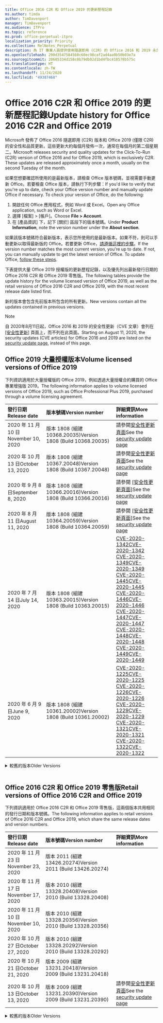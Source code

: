 ```yaml
---
title: Office 2016 C2R 和 Office 2019 的更新歷程記錄
ms.author: timda
author: TimDavenport
manager: TimDavenport
ms.audience: ITPro
ms.topic: reference
ms.prod: office-perpetual-itpro
localization_priority: Priority
ms.collection: RelNotes_Perpetual
description: 為 IT 專業人員提供使用隨選即用 (C2R) 的 Office 2016 和 2019 永久版本的更新歷程記錄
ms.openlocfilehash: 290d3547584560c60ec98caf2ad4aa9b50b03e7a
ms.sourcegitcommit: 20605334d158c0b79db02d1bd4fbc418578b575c
ms.translationtype: HT
ms.contentlocale: zh-TW
ms.lasthandoff: 11/24/2020
ms.locfileid: "49387468"
---
```

# <a name="update-history-for-office-2016-c2r-and-office-2019"></a><span data-ttu-id="188de-103">Office 2016 C2R 和 Office 2019 的更新歷程記錄</span><span class="sxs-lookup"><span data-stu-id="188de-103">Update history for Office 2016 C2R and Office 2019</span></span>

<span data-ttu-id="188de-p101">Microsoft 發佈了 Office 2016 隨選即用 (C2R) 版本和 Office 2019 (僅限 C2R) 的安全性和品質更新。這些更新大約每個月發佈一次，通常在每個月的第二個星期二。</span><span class="sxs-lookup"><span data-stu-id="188de-p101">Microsoft releases security and quality updates for the Click-To-Run (C2R) version of Office 2016 and for Office 2019, which is exclusively C2R. These updates are released approximately once a month, usually on the second Tuesday of the month.</span></span>

<span data-ttu-id="188de-p102">如果您想要確認所使用的是最新版本，請檢查 Office 版本號碼，並視需要手動更新 Office。若要檢查 Office 版本，請執行下列步驟：</span><span class="sxs-lookup"><span data-stu-id="188de-p102">If you'd like to verify that you're up to date, check your Office version number and manually update Office if necessary. To check your version of Office, do the following:</span></span>

  1.    <span data-ttu-id="188de-108">開啟任何 Office 應用程式，例如 Word 或 Excel。</span><span class="sxs-lookup"><span data-stu-id="188de-108">Open any Office application, such as Word or Excel.</span></span>
  2.    <span data-ttu-id="188de-109">選擇 [檔案] > [帳戶]。</span><span class="sxs-lookup"><span data-stu-id="188de-109">Choose **File > Account**.</span></span>
  3.    <span data-ttu-id="188de-110">在 [產品資訊] 下，記下 [關於] 區段下的版本號碼。</span><span class="sxs-lookup"><span data-stu-id="188de-110">Under **Product Information**, note the version number under the **About section**.</span></span>

<span data-ttu-id="188de-p103">如果該版本號碼符合最新版本，表示您所使用的是最新版本。如果不符，則可以手動更新以取得最新版的 Office。若要更新 Office，[請遵循這裡的步驟](https://support.office.com/article/2ab296f3-7f03-43a2-8e50-46de917611c5)。</span><span class="sxs-lookup"><span data-stu-id="188de-p103">If the version number matches the most current version, you're up to date. If not, you can manually update to get the latest version of Office. To update Office, [follow these steps](https://support.office.com/article/2ab296f3-7f03-43a2-8e50-46de917611c5).</span></span>


<span data-ttu-id="188de-114">下表提供大量 Office 2019 授權版的更新歷程記錄，以及優先列出最新發行日期的 Office 2016 C2R 和 Office 2019 零售版。</span><span class="sxs-lookup"><span data-stu-id="188de-114">The following tables provide the update history for the volume licensed version of Office 2019, as well as the retail versions of Office 2016 C2R and Office 2019, with the most recent release date listed first.</span></span>

<span data-ttu-id="188de-115">新的版本會包含先前版本所包含的所有更新。</span><span class="sxs-lookup"><span data-stu-id="188de-115">New versions contain all the updates contained in previous versions.</span></span>


 > [!NOTE]
> <span data-ttu-id="188de-116">自 2020年8月11日起，Office 2016 和 2019 的安全性更新（CVE 文章）會列在 [[安全性更新]](https://docs.microsoft.com/officeupdates/microsoft365-apps-security-updates) 頁面上，而不列在此頁面。</span><span class="sxs-lookup"><span data-stu-id="188de-116">Starting on August 11, 2020, the security updates (CVE articles) for Office 2016 and 2019 are listed on the [security update page](https://docs.microsoft.com/officeupdates/microsoft365-apps-security-updates), instead of this page.</span></span> 


## <a name="volume-licensed-versions-of-office-2019"></a><span data-ttu-id="188de-117">Office 2019 大量授權版本</span><span class="sxs-lookup"><span data-stu-id="188de-117">Volume licensed versions of Office 2019</span></span>
<span data-ttu-id="188de-118">下列資訊適用於大量授權版的 Office 2019，例如透過大量授權合約購買的 Office 專業增強版 2019。</span><span class="sxs-lookup"><span data-stu-id="188de-118">The following information applies to volume licensed versions of Office 2019, such as Office Professional Plus 2019, purchased through a volume licensing agreement.</span></span>

[//]: # (DO NOT REMOVE VL TABLE START)


|<span data-ttu-id="188de-120">**發行日期**</span><span class="sxs-lookup"><span data-stu-id="188de-120">**Release date**</span></span>|<span data-ttu-id="188de-121">**版本號碼**</span><span class="sxs-lookup"><span data-stu-id="188de-121">**Version number**</span></span>|<span data-ttu-id="188de-122">**詳細資訊**</span><span class="sxs-lookup"><span data-stu-id="188de-122">**More information**</span></span>|
|:-----|:-----|:-----|
|<span data-ttu-id="188de-123">2020 年 11 月 10 日</span><span class="sxs-lookup"><span data-stu-id="188de-123">November 10, 2020</span></span>|<span data-ttu-id="188de-124">版本 1808 (組建 10368.20035)</span><span class="sxs-lookup"><span data-stu-id="188de-124">Version 1808 (Build 10368.20035)</span></span>| <span data-ttu-id="188de-125">請參閱[安全性更新頁面](https://docs.microsoft.com/officeupdates/microsoft365-apps-security-updates)</span><span class="sxs-lookup"><span data-stu-id="188de-125">See the [security update page](https://docs.microsoft.com/officeupdates/microsoft365-apps-security-updates)</span></span> |
|<span data-ttu-id="188de-126">2020 年 10 月 13 日</span><span class="sxs-lookup"><span data-stu-id="188de-126">October 13, 2020</span></span>|<span data-ttu-id="188de-127">版本 1808 (組建 10367.20048)</span><span class="sxs-lookup"><span data-stu-id="188de-127">Version 1808 (Build 10367.20048)</span></span>|<span data-ttu-id="188de-128">請參閱[安全性更新頁面](https://docs.microsoft.com/officeupdates/microsoft365-apps-security-updates)</span><span class="sxs-lookup"><span data-stu-id="188de-128">See the [security update page](https://docs.microsoft.com/officeupdates/microsoft365-apps-security-updates)</span></span>  |
|<span data-ttu-id="188de-129">2020 年 9 月 8 日</span><span class="sxs-lookup"><span data-stu-id="188de-129">September 8, 2020</span></span>|<span data-ttu-id="188de-130">版本 1808 (組建 10366.20016)</span><span class="sxs-lookup"><span data-stu-id="188de-130">Version 1808 (Build 10366.20016)</span></span>|<span data-ttu-id="188de-131">請參閱 [[安全性更新頁面]](https://docs.microsoft.com/officeupdates/microsoft365-apps-security-updates)</span><span class="sxs-lookup"><span data-stu-id="188de-131">See the [security update page](https://docs.microsoft.com/officeupdates/microsoft365-apps-security-updates)</span></span> |
|<span data-ttu-id="188de-132">2020 年 8 月 11 日</span><span class="sxs-lookup"><span data-stu-id="188de-132">August 11, 2020</span></span>|<span data-ttu-id="188de-133">版本 1808 (組建 10364.20059)</span><span class="sxs-lookup"><span data-stu-id="188de-133">Version 1808 (Build 10364.20059)</span></span>|<span data-ttu-id="188de-134">請參閱 [[安全性更新頁面]](https://docs.microsoft.com/officeupdates/microsoft365-apps-security-updates)</span><span class="sxs-lookup"><span data-stu-id="188de-134">See the [security update page](https://docs.microsoft.com/officeupdates/microsoft365-apps-security-updates)</span></span> |
|<span data-ttu-id="188de-135">2020 年 7 月 14 日</span><span class="sxs-lookup"><span data-stu-id="188de-135">July 14, 2020</span></span>   |<span data-ttu-id="188de-136">版本 1808 (組建 10363.20015)</span><span class="sxs-lookup"><span data-stu-id="188de-136">Version 1808 (Build 10363.20015)</span></span>  |[<span data-ttu-id="188de-137">CVE-2020-1342</span><span class="sxs-lookup"><span data-stu-id="188de-137">CVE-2020-1342</span></span>](https://portal.msrc.microsoft.com/en-US/security-guidance/advisory/CVE-2020-1342) <br/>[<span data-ttu-id="188de-138">CVE-2020-1349</span><span class="sxs-lookup"><span data-stu-id="188de-138">CVE-2020-1349</span></span>](https://portal.msrc.microsoft.com/en-US/security-guidance/advisory/CVE-2020-1349) <br/>[<span data-ttu-id="188de-139">CVE-2020-1445</span><span class="sxs-lookup"><span data-stu-id="188de-139">CVE-2020-1445</span></span>](https://portal.msrc.microsoft.com/en-US/security-guidance/advisory/CVE-2020-1445) <br/>[<span data-ttu-id="188de-140">CVE-2020-1446</span><span class="sxs-lookup"><span data-stu-id="188de-140">CVE-2020-1446</span></span>](https://portal.msrc.microsoft.com/en-US/security-guidance/advisory/CVE-2020-1446) <br/>[<span data-ttu-id="188de-141">CVE-2020-1447</span><span class="sxs-lookup"><span data-stu-id="188de-141">CVE-2020-1447</span></span>](https://portal.msrc.microsoft.com/en-US/security-guidance/advisory/CVE-2020-1447) <br/>[<span data-ttu-id="188de-142">CVE-2020-1448</span><span class="sxs-lookup"><span data-stu-id="188de-142">CVE-2020-1448</span></span>](https://portal.msrc.microsoft.com/en-US/security-guidance/advisory/CVE-2020-1448) <br/>[<span data-ttu-id="188de-143">CVE-2020-1449</span><span class="sxs-lookup"><span data-stu-id="188de-143">CVE-2020-1449</span></span>](https://portal.msrc.microsoft.com/en-US/security-guidance/advisory/CVE-2020-1449) <br/>|
|<span data-ttu-id="188de-144">2020 年 6 月 9 日</span><span class="sxs-lookup"><span data-stu-id="188de-144">June 9, 2020</span></span>   |<span data-ttu-id="188de-145">版本 1808 (組建 10361.20002)</span><span class="sxs-lookup"><span data-stu-id="188de-145">Version 1808 (Build 10361.20002)</span></span>  |[<span data-ttu-id="188de-146">CVE-2020-1225</span><span class="sxs-lookup"><span data-stu-id="188de-146">CVE-2020-1225</span></span>](https://portal.msrc.microsoft.com/en-US/security-guidance/advisory/CVE-2020-1225) <br/> [<span data-ttu-id="188de-147">CVE-2020-1226</span><span class="sxs-lookup"><span data-stu-id="188de-147">CVE-2020-1226</span></span>](https://portal.msrc.microsoft.com/en-US/security-guidance/advisory/CVE-2020-1226) <br/>[<span data-ttu-id="188de-148">CVE-2020-1229</span><span class="sxs-lookup"><span data-stu-id="188de-148">CVE-2020-1229</span></span>](https://portal.msrc.microsoft.com/en-US/security-guidance/advisory/CVE-2020-1229) <br/>[<span data-ttu-id="188de-149">CVE-2020-1321</span><span class="sxs-lookup"><span data-stu-id="188de-149">CVE-2020-1321</span></span>](https://portal.msrc.microsoft.com/en-US/security-guidance/advisory/CVE-2020-1321) <br/>[<span data-ttu-id="188de-150">CVE-2020-1322</span><span class="sxs-lookup"><span data-stu-id="188de-150">CVE-2020-1322</span></span>](https://portal.msrc.microsoft.com/en-US/security-guidance/advisory/CVE-2020-1322) <br/>|


[//]: # (DO NOT REMOVE VL TABLE END)

<details>
<summary><span data-ttu-id="188de-152">較舊的版本</span><span class="sxs-lookup"><span data-stu-id="188de-152">Older Versions</span></span></summary>
 

[//]: # (DO NOT REMOVE VL OLD TABLE START)


|<span data-ttu-id="188de-154">**發行日期**</span><span class="sxs-lookup"><span data-stu-id="188de-154">**Release date**</span></span>|<span data-ttu-id="188de-155">**版本號碼**</span><span class="sxs-lookup"><span data-stu-id="188de-155">**Version number**</span></span>|<span data-ttu-id="188de-156">**詳細資訊**</span><span class="sxs-lookup"><span data-stu-id="188de-156">**More information**</span></span>|
|:-----|:-----|:-----|
|<span data-ttu-id="188de-157">2020 年 5 月 12 日</span><span class="sxs-lookup"><span data-stu-id="188de-157">May 12, 2020</span></span>   |<span data-ttu-id="188de-158">版本 1808 (組建 10359.20023)</span><span class="sxs-lookup"><span data-stu-id="188de-158">Version 1808 (Build 10359.20023)</span></span>  |[<span data-ttu-id="188de-159">CVE-2020-0901</span><span class="sxs-lookup"><span data-stu-id="188de-159">CVE-2020-0901</span></span>](https://portal.msrc.microsoft.com/en-US/security-guidance/advisory/CVE-2020-0901) <br/> |
|<span data-ttu-id="188de-160">2020 年 4 月 14 日</span><span class="sxs-lookup"><span data-stu-id="188de-160">April 14, 2020</span></span>   |<span data-ttu-id="188de-161">版本 1808 (組建 10358.20061)</span><span class="sxs-lookup"><span data-stu-id="188de-161">Version 1808 (Build 10358.20061)</span></span>  |[<span data-ttu-id="188de-162">CVE-2020-0760</span><span class="sxs-lookup"><span data-stu-id="188de-162">CVE-2020-0760</span></span>](https://portal.msrc.microsoft.com/en-US/security-guidance/advisory/CVE-2020-0760) <br/> [<span data-ttu-id="188de-163">CVE-2020-0906</span><span class="sxs-lookup"><span data-stu-id="188de-163">CVE-2020-0906</span></span>](https://portal.msrc.microsoft.com/en-US/security-guidance/advisory/CVE-2020-0906) <br/> [<span data-ttu-id="188de-164">CVE-2020-0961</span><span class="sxs-lookup"><span data-stu-id="188de-164">CVE-2020-0961</span></span>](https://portal.msrc.microsoft.com/en-US/security-guidance/advisory/CVE-2020-0961) <br/> [<span data-ttu-id="188de-165">CVE-2020-0980</span><span class="sxs-lookup"><span data-stu-id="188de-165">CVE-2020-0980</span></span>](https://portal.msrc.microsoft.com/en-US/security-guidance/advisory/CVE-2020-0980) <br/>[<span data-ttu-id="188de-166">CVE-2020-0991</span><span class="sxs-lookup"><span data-stu-id="188de-166">CVE-2020-0991</span></span>](https://portal.msrc.microsoft.com/en-US/security-guidance/advisory/CVE-2020-0991) <br/> |
|<span data-ttu-id="188de-167">2020 年 3 月 10 日</span><span class="sxs-lookup"><span data-stu-id="188de-167">March 10, 2020</span></span>   |<span data-ttu-id="188de-168">版本 1808 (組建 10357.20081)</span><span class="sxs-lookup"><span data-stu-id="188de-168">Version 1808 (Build 10357.20081)</span></span>  |[<span data-ttu-id="188de-169">CVE-2020-0850</span><span class="sxs-lookup"><span data-stu-id="188de-169">CVE-2020-0850</span></span>](https://portal.msrc.microsoft.com/en-US/security-guidance/advisory/CVE-2020-0850) <br/> [<span data-ttu-id="188de-170">CVE-2020-0852</span><span class="sxs-lookup"><span data-stu-id="188de-170">CVE-2020-0852</span></span>](https://portal.msrc.microsoft.com/en-US/security-guidance/advisory/CVE-2020-0852) <br/> [<span data-ttu-id="188de-171">CVE-2020-0892</span><span class="sxs-lookup"><span data-stu-id="188de-171">CVE-2020-0892</span></span>](https://portal.msrc.microsoft.com/en-US/security-guidance/advisory/CVE-2020-0892) <br/>  |
|<span data-ttu-id="188de-172">2020 年 2 月 11 日</span><span class="sxs-lookup"><span data-stu-id="188de-172">February 11, 2020</span></span>   |<span data-ttu-id="188de-173">版本 1808 (組建 10356.20006)</span><span class="sxs-lookup"><span data-stu-id="188de-173">Version 1808 (Build 10356.20006)</span></span>  |[<span data-ttu-id="188de-174">CVE-2020-0696</span><span class="sxs-lookup"><span data-stu-id="188de-174">CVE-2020-0696</span></span>](https://portal.msrc.microsoft.com/en-us/security-guidance/advisory/CVE-2020-0696) <br/> [<span data-ttu-id="188de-175">CVE-2020-0759</span><span class="sxs-lookup"><span data-stu-id="188de-175">CVE-2020-0759</span></span>](https://portal.msrc.microsoft.com/en-US/security-guidance/advisory/CVE-2020-0759) <br/>  |


[//]: # (DO NOT REMOVE VL OLD TABLE END)

</details>


<br/>

## <a name="retail-versions-of-office-2016-c2r-and-office-2019"></a><span data-ttu-id="188de-177">Office 2016 C2R 和 Office 2019 零售版</span><span class="sxs-lookup"><span data-stu-id="188de-177">Retail versions of Office 2016 C2R and Office 2019</span></span>
<span data-ttu-id="188de-178">下列資訊適用於 Office 2016 C2R 和 Office 2019 零售版，這兩個版本共用相同的發行日期和版本號碼。</span><span class="sxs-lookup"><span data-stu-id="188de-178">The following information applies to retail versions of Office 2016 C2R and Office 2019, which share the same release dates and version numbers.</span></span>

[//]: # (DO NOT REMOVE RETAIL TABLE START)


|<span data-ttu-id="188de-180">**發行日期**</span><span class="sxs-lookup"><span data-stu-id="188de-180">**Release date**</span></span>|<span data-ttu-id="188de-181">**版本號碼**</span><span class="sxs-lookup"><span data-stu-id="188de-181">**Version number**</span></span>|<span data-ttu-id="188de-182">**詳細資訊**</span><span class="sxs-lookup"><span data-stu-id="188de-182">**More information**</span></span>|
|:-----|:-----|:-----|
|<span data-ttu-id="188de-183">2020 年 11 月 23 日</span><span class="sxs-lookup"><span data-stu-id="188de-183">November 23, 2020</span></span>|<span data-ttu-id="188de-184">版本 2011 (組建 13426.20274)</span><span class="sxs-lookup"><span data-stu-id="188de-184">Version 2011 (Build 13426.20274)</span></span>| |
|<span data-ttu-id="188de-185">2020 年 11 月 17 日</span><span class="sxs-lookup"><span data-stu-id="188de-185">November 17, 2020</span></span>|<span data-ttu-id="188de-186">版本 2010 (組建 13328.20408)</span><span class="sxs-lookup"><span data-stu-id="188de-186">Version 2010 (Build 13328.20408)</span></span>| |
|<span data-ttu-id="188de-187">2020 年 11 月 10 日</span><span class="sxs-lookup"><span data-stu-id="188de-187">November 10, 2020</span></span>|<span data-ttu-id="188de-188">版本 2010 (組建 13328.20356)</span><span class="sxs-lookup"><span data-stu-id="188de-188">Version 2010 (Build 13328.20356)</span></span>| |
|<span data-ttu-id="188de-189">2020 年 10 月 27 日</span><span class="sxs-lookup"><span data-stu-id="188de-189">October 27, 2020</span></span>|<span data-ttu-id="188de-190">版本 2010 (組建 13328.20292)</span><span class="sxs-lookup"><span data-stu-id="188de-190">Version 2010 (Build 13328.20292)</span></span>| |
|<span data-ttu-id="188de-191">2020 年 10 月 21 日</span><span class="sxs-lookup"><span data-stu-id="188de-191">October 21, 2020</span></span>|<span data-ttu-id="188de-192">版本 2009 (組建 13231.20418)</span><span class="sxs-lookup"><span data-stu-id="188de-192">Version 2009 (Build 13231.20418)</span></span>| |
|<span data-ttu-id="188de-193">2020 年 10 月 13 日</span><span class="sxs-lookup"><span data-stu-id="188de-193">October 13, 2020</span></span>|<span data-ttu-id="188de-194">版本 2009 (組建 13231.20390)</span><span class="sxs-lookup"><span data-stu-id="188de-194">Version 2009 (Build 13231.20390)</span></span>|<span data-ttu-id="188de-195">請參閱[安全性更新頁面](https://docs.microsoft.com/officeupdates/microsoft365-apps-security-updates)</span><span class="sxs-lookup"><span data-stu-id="188de-195">See the [security update page](https://docs.microsoft.com/officeupdates/microsoft365-apps-security-updates)</span></span>  |


[//]: # (DO NOT REMOVE RETAIL TABLE END)

<details>
<summary><span data-ttu-id="188de-197">較舊的版本</span><span class="sxs-lookup"><span data-stu-id="188de-197">Older Versions</span></span></summary>
 

[//]: # (DO NOT REMOVE RETAIL OLD TABLE START)


|<span data-ttu-id="188de-199">**發行日期**</span><span class="sxs-lookup"><span data-stu-id="188de-199">**Release date**</span></span>|<span data-ttu-id="188de-200">**版本號碼**</span><span class="sxs-lookup"><span data-stu-id="188de-200">**Version number**</span></span>|<span data-ttu-id="188de-201">**詳細資訊**</span><span class="sxs-lookup"><span data-stu-id="188de-201">**More information**</span></span>|
|:-----|:-----|:-----|
|<span data-ttu-id="188de-202">2020 年 10 月 8 日</span><span class="sxs-lookup"><span data-stu-id="188de-202">October 8, 2020</span></span>|<span data-ttu-id="188de-203">版本 2009 (組建 13231.20368)</span><span class="sxs-lookup"><span data-stu-id="188de-203">Version 2009 (Build 13231.20368)</span></span>| |
|<span data-ttu-id="188de-204">2020 年 9 月 28 日</span><span class="sxs-lookup"><span data-stu-id="188de-204">September 28, 2020</span></span>|<span data-ttu-id="188de-205">版本 2009 (組建 13231.20262)</span><span class="sxs-lookup"><span data-stu-id="188de-205">Version 2009 (Build 13231.20262)</span></span>| |
|<span data-ttu-id="188de-206">2020 年 9 月 22 日</span><span class="sxs-lookup"><span data-stu-id="188de-206">September 22, 2020</span></span>|<span data-ttu-id="188de-207">版本 2008 (組建 13127.20508)</span><span class="sxs-lookup"><span data-stu-id="188de-207">Version 2008 (Build 13127.20508)</span></span>| |
|<span data-ttu-id="188de-208">2020 年 9 月 9 日</span><span class="sxs-lookup"><span data-stu-id="188de-208">September 9, 2020</span></span>|<span data-ttu-id="188de-209">版本 2008 (組建 13127.20408)</span><span class="sxs-lookup"><span data-stu-id="188de-209">Version 2008 (Build 13127.20408)</span></span>|<span data-ttu-id="188de-210">請參閱[安全性更新頁面](https://docs.microsoft.com/officeupdates/microsoft365-apps-security-updates)</span><span class="sxs-lookup"><span data-stu-id="188de-210">See the [security update page](https://docs.microsoft.com/officeupdates/microsoft365-apps-security-updates)</span></span> |
|<span data-ttu-id="188de-211">2020 年 8 月 31 日</span><span class="sxs-lookup"><span data-stu-id="188de-211">August 31, 2020</span></span>|<span data-ttu-id="188de-212">版本 2008 (組建 13127.20296)</span><span class="sxs-lookup"><span data-stu-id="188de-212">Version 2008 (Build 13127.20296)</span></span>| |
|<span data-ttu-id="188de-213">2020 年 8 月 25 日</span><span class="sxs-lookup"><span data-stu-id="188de-213">August 25, 2020</span></span>|<span data-ttu-id="188de-214">版本 2007 (組建 13029.20460)</span><span class="sxs-lookup"><span data-stu-id="188de-214">Version 2007 (Build 13029.20460)</span></span>| |
|<span data-ttu-id="188de-215">2020 年 8 月 11 日</span><span class="sxs-lookup"><span data-stu-id="188de-215">August 11, 2020</span></span>|<span data-ttu-id="188de-216">版本 2007 (組建 13029.20344)</span><span class="sxs-lookup"><span data-stu-id="188de-216">Version 2007 (Build 13029.20344)</span></span>|<span data-ttu-id="188de-217">請參閱 [[安全性更新頁面]](https://docs.microsoft.com/officeupdates/microsoft365-apps-security-updates)</span><span class="sxs-lookup"><span data-stu-id="188de-217">See the [security update page](https://docs.microsoft.com/officeupdates/microsoft365-apps-security-updates)</span></span> |
|<span data-ttu-id="188de-218">2020 年 7 月 30 日</span><span class="sxs-lookup"><span data-stu-id="188de-218">July 30, 2020</span></span>|<span data-ttu-id="188de-219">版本 2007 (組建 13029.20308)</span><span class="sxs-lookup"><span data-stu-id="188de-219">Version 2007 (Build 13029.20308)</span></span>  |<span data-ttu-id="188de-220">各種錯誤和效能修正。</span><span class="sxs-lookup"><span data-stu-id="188de-220">Various bug and performance fixes.</span></span>  <br/>  |
|<span data-ttu-id="188de-221">2020 年 7 月 28 日</span><span class="sxs-lookup"><span data-stu-id="188de-221">July 28, 2020</span></span>|<span data-ttu-id="188de-222">版本 2006 (組建 13001.20498)</span><span class="sxs-lookup"><span data-stu-id="188de-222">Version 2006 (Build 13001.20498)</span></span>  |<span data-ttu-id="188de-223">各種錯誤和效能修正。</span><span class="sxs-lookup"><span data-stu-id="188de-223">Various bug and performance fixes.</span></span>  <br/>  |
|<span data-ttu-id="188de-224">2020 年 7 月 14 日</span><span class="sxs-lookup"><span data-stu-id="188de-224">July 14, 2020</span></span>|<span data-ttu-id="188de-225">版本 2006 (組建13001.20384)</span><span class="sxs-lookup"><span data-stu-id="188de-225">Version 2006 (Build 13001.20384)</span></span>  |[<span data-ttu-id="188de-226">CVE-2020-1342</span><span class="sxs-lookup"><span data-stu-id="188de-226">CVE-2020-1342</span></span>](https://portal.msrc.microsoft.com/en-US/security-guidance/advisory/CVE-2020-1342) <br/>[<span data-ttu-id="188de-227">CVE-2020-1349</span><span class="sxs-lookup"><span data-stu-id="188de-227">CVE-2020-1349</span></span>](https://portal.msrc.microsoft.com/en-US/security-guidance/advisory/CVE-2020-1349) <br/>[<span data-ttu-id="188de-228">CVE-2020-1445</span><span class="sxs-lookup"><span data-stu-id="188de-228">CVE-2020-1445</span></span>](https://portal.msrc.microsoft.com/en-US/security-guidance/advisory/CVE-2020-1445) <br/>[<span data-ttu-id="188de-229">CVE-2020-1446</span><span class="sxs-lookup"><span data-stu-id="188de-229">CVE-2020-1446</span></span>](https://portal.msrc.microsoft.com/en-US/security-guidance/advisory/CVE-2020-1446) <br/>[<span data-ttu-id="188de-230">CVE-2020-1447</span><span class="sxs-lookup"><span data-stu-id="188de-230">CVE-2020-1447</span></span>](https://portal.msrc.microsoft.com/en-US/security-guidance/advisory/CVE-2020-1447) <br/>[<span data-ttu-id="188de-231">CVE-2020-1449</span><span class="sxs-lookup"><span data-stu-id="188de-231">CVE-2020-1449</span></span>](https://portal.msrc.microsoft.com/en-US/security-guidance/advisory/CVE-2020-1449) <br/>[<span data-ttu-id="188de-232">CVE-2020-1458</span><span class="sxs-lookup"><span data-stu-id="188de-232">CVE-2020-1458</span></span>](https://portal.msrc.microsoft.com/en-US/security-guidance/advisory/CVE-2020-1458) <br/>|
|<span data-ttu-id="188de-233">2020 年 6 月 30 日</span><span class="sxs-lookup"><span data-stu-id="188de-233">June 30, 2020</span></span>|<span data-ttu-id="188de-234">版本 2006 (組建 13001.20266)</span><span class="sxs-lookup"><span data-stu-id="188de-234">Version 2006 (Build 13001.20266)</span></span>  |<span data-ttu-id="188de-235">各種錯誤和效能修正。</span><span class="sxs-lookup"><span data-stu-id="188de-235">Various bug and performance fixes.</span></span>  <br/>  |
|<span data-ttu-id="188de-236">2020 年 6 月 24 日</span><span class="sxs-lookup"><span data-stu-id="188de-236">June 24, 2020</span></span>|<span data-ttu-id="188de-237">版本 2005 (組建 12827.20470)</span><span class="sxs-lookup"><span data-stu-id="188de-237">Version 2005 (Build 12827.20470)</span></span>  |<span data-ttu-id="188de-238">各種錯誤和效能修正。</span><span class="sxs-lookup"><span data-stu-id="188de-238">Various bug and performance fixes.</span></span>  <br/>  |
|<span data-ttu-id="188de-239">2020 年 6 月 9 日</span><span class="sxs-lookup"><span data-stu-id="188de-239">June 9, 2020</span></span>|<span data-ttu-id="188de-240">版本 2005 (組建 12827.20336)</span><span class="sxs-lookup"><span data-stu-id="188de-240">Version 2005 (Build 12827.20336)</span></span>  |[<span data-ttu-id="188de-241">CVE-2020-1225</span><span class="sxs-lookup"><span data-stu-id="188de-241">CVE-2020-1225</span></span>](https://portal.msrc.microsoft.com/en-US/security-guidance/advisory/CVE-2020-1225)  <br/> [<span data-ttu-id="188de-242">CVE-2020-1226</span><span class="sxs-lookup"><span data-stu-id="188de-242">CVE-2020-1226</span></span>](https://portal.msrc.microsoft.com/en-US/security-guidance/advisory/CVE-2020-1226)  <br/> [<span data-ttu-id="188de-243">CVE-2020-1229</span><span class="sxs-lookup"><span data-stu-id="188de-243">CVE-2020-1229</span></span>](https://portal.msrc.microsoft.com/en-US/security-guidance/advisory/CVE-2020-1229)  <br/> [<span data-ttu-id="188de-244">CVE-2020-1321</span><span class="sxs-lookup"><span data-stu-id="188de-244">CVE-2020-1321</span></span>](https://portal.msrc.microsoft.com/en-US/security-guidance/advisory/CVE-2020-1321)  <br/> [<span data-ttu-id="188de-245">CVE-2020-1322</span><span class="sxs-lookup"><span data-stu-id="188de-245">CVE-2020-1322</span></span>](https://portal.msrc.microsoft.com/en-US/security-guidance/advisory/CVE-2020-1322)  <br/>|
|<span data-ttu-id="188de-246">2020 年 6 月 2 日</span><span class="sxs-lookup"><span data-stu-id="188de-246">June 2, 2020</span></span>|<span data-ttu-id="188de-247">版本 2005 (組建 12827.20268)</span><span class="sxs-lookup"><span data-stu-id="188de-247">Version 2005 (Build 12827.20268)</span></span>  |<span data-ttu-id="188de-248">各種錯誤和效能修正。</span><span class="sxs-lookup"><span data-stu-id="188de-248">Various bug and performance fixes.</span></span>  <br/>  |
|<span data-ttu-id="188de-249">2020 年 5 月 21 日</span><span class="sxs-lookup"><span data-stu-id="188de-249">May 21, 2020</span></span>|<span data-ttu-id="188de-250">版本 2004 (組建 12730.20352)</span><span class="sxs-lookup"><span data-stu-id="188de-250">Version 2004 (Build 12730.20352)</span></span>  |<span data-ttu-id="188de-251">各種錯誤和效能修正。</span><span class="sxs-lookup"><span data-stu-id="188de-251">Various bug and performance fixes.</span></span>  <br/>  |
|<span data-ttu-id="188de-252">2020 年 5 月 12 日</span><span class="sxs-lookup"><span data-stu-id="188de-252">May 12, 2020</span></span>|<span data-ttu-id="188de-253">版本 2004 (組建 12730.20270)</span><span class="sxs-lookup"><span data-stu-id="188de-253">Version 2004 (Build 12730.20270)</span></span>  |[<span data-ttu-id="188de-254">CVE-2020-0901</span><span class="sxs-lookup"><span data-stu-id="188de-254">CVE-2020-0901</span></span>](https://portal.msrc.microsoft.com/en-US/security-guidance/advisory/CVE-2020-0901)  <br/>  |
|<span data-ttu-id="188de-255">2020 年 5 月 4 日</span><span class="sxs-lookup"><span data-stu-id="188de-255">May 4, 2020</span></span>|<span data-ttu-id="188de-256">版本 2004 (組建 12730.20250)</span><span class="sxs-lookup"><span data-stu-id="188de-256">Version 2004 (Build 12730.20250)</span></span>  |[<span data-ttu-id="188de-257">連結</span><span class="sxs-lookup"><span data-stu-id="188de-257">Link</span></span>](https://support.microsoft.com/office/excel-word-powerpoint-file-becomes-corrupt-when-opening-a-file-that-contains-a-vba-project-or-after-enabling-a-macro-in-an-open-file-ad6ee6ca-db23-4614-a403-282821eb99f6?ui=en-us&rs=en-us&ad=us)<br/>  |
|<span data-ttu-id="188de-258">2020 年 4 月 29 日</span><span class="sxs-lookup"><span data-stu-id="188de-258">April 29, 2020</span></span>|<span data-ttu-id="188de-259">版本 2004 (組建 12730.20236)</span><span class="sxs-lookup"><span data-stu-id="188de-259">Version 2004 (Build 12730.20236)</span></span>  |<span data-ttu-id="188de-260">各種錯誤和效能修正。</span><span class="sxs-lookup"><span data-stu-id="188de-260">Various bug and performance fixes.</span></span> <br/>  |
|<span data-ttu-id="188de-261">2020 年 4 月 15 日</span><span class="sxs-lookup"><span data-stu-id="188de-261">April 15, 2020</span></span>|<span data-ttu-id="188de-262">版本 2003 (組建 12624.20466)</span><span class="sxs-lookup"><span data-stu-id="188de-262">Version 2003 (Build 12624.20466)</span></span>  |<span data-ttu-id="188de-263">各種錯誤和效能修正。</span><span class="sxs-lookup"><span data-stu-id="188de-263">Various bug and performance fixes.</span></span> <br/>  |
|<span data-ttu-id="188de-264">2020 年 4 月 14 日</span><span class="sxs-lookup"><span data-stu-id="188de-264">April 14, 2020</span></span>|<span data-ttu-id="188de-265">版本 2003 (組建 12624.20442)</span><span class="sxs-lookup"><span data-stu-id="188de-265">Version 2003 (Build 12624.20442)</span></span>  |[<span data-ttu-id="188de-266">CVE-2020-0760</span><span class="sxs-lookup"><span data-stu-id="188de-266">CVE-2020-0760</span></span>](https://portal.msrc.microsoft.com/en-US/security-guidance/advisory/CVE-2020-0760) <br/> [<span data-ttu-id="188de-267">CVE-2020-0906</span><span class="sxs-lookup"><span data-stu-id="188de-267">CVE-2020-0906</span></span>](https://portal.msrc.microsoft.com/en-US/security-guidance/advisory/CVE-2020-0906) <br/> [<span data-ttu-id="188de-268">CVE-2020-0961</span><span class="sxs-lookup"><span data-stu-id="188de-268">CVE-2020-0961</span></span>](https://portal.msrc.microsoft.com/en-US/security-guidance/advisory/CVE-2020-0961) <br/> [<span data-ttu-id="188de-269">CVE-2020-0979</span><span class="sxs-lookup"><span data-stu-id="188de-269">CVE-2020-0979</span></span>](https://portal.msrc.microsoft.com/en-US/security-guidance/advisory/CVE-2020-0979) <br/> [<span data-ttu-id="188de-270">CVE-2020-0980</span><span class="sxs-lookup"><span data-stu-id="188de-270">CVE-2020-0980</span></span>](https://portal.msrc.microsoft.com/en-US/security-guidance/advisory/CVE-2020-0980) <br/>[<span data-ttu-id="188de-271">CVE-2020-0991</span><span class="sxs-lookup"><span data-stu-id="188de-271">CVE-2020-0991</span></span>](https://portal.msrc.microsoft.com/en-US/security-guidance/advisory/CVE-2020-0991) <br/> |
|<span data-ttu-id="188de-272">2020 年 3 月 31 日</span><span class="sxs-lookup"><span data-stu-id="188de-272">March 31, 2020</span></span>|<span data-ttu-id="188de-273">版本 2003 (組建 12624.20382)</span><span class="sxs-lookup"><span data-stu-id="188de-273">Version 2003 (Build 12624.20382)</span></span>  |<span data-ttu-id="188de-274">各種錯誤和效能修正。</span><span class="sxs-lookup"><span data-stu-id="188de-274">Various bug and performance fixes.</span></span> <br/>  |
|<span data-ttu-id="188de-275">2020 年 3 月 25 日</span><span class="sxs-lookup"><span data-stu-id="188de-275">March 25, 2020</span></span>|<span data-ttu-id="188de-276">版本 2003 (組建 12624.20320)</span><span class="sxs-lookup"><span data-stu-id="188de-276">Version 2003 (Build 12624.20320)</span></span>  |<span data-ttu-id="188de-277">各種錯誤和效能修正。</span><span class="sxs-lookup"><span data-stu-id="188de-277">Various bug and performance fixes.</span></span> <br/>  |
|<span data-ttu-id="188de-278">2020 年 3 月 10 日</span><span class="sxs-lookup"><span data-stu-id="188de-278">March 10, 2020</span></span>|<span data-ttu-id="188de-279">版本 2002 (組建 12527.20278)</span><span class="sxs-lookup"><span data-stu-id="188de-279">Version 2002 (Build 12527.20278)</span></span>  |[<span data-ttu-id="188de-280">CVE-2020-0850</span><span class="sxs-lookup"><span data-stu-id="188de-280">CVE-2020-0850</span></span>](https://portal.msrc.microsoft.com/en-US/security-guidance/advisory/CVE-2020-0850) <br/> [<span data-ttu-id="188de-281">CVE-2020-0851</span><span class="sxs-lookup"><span data-stu-id="188de-281">CVE-2020-0851</span></span>](https://portal.msrc.microsoft.com/en-US/security-guidance/advisory/CVE-2020-0851) <br/> [<span data-ttu-id="188de-282">CVE-2020-0855</span><span class="sxs-lookup"><span data-stu-id="188de-282">CVE-2020-0855</span></span>](https://portal.msrc.microsoft.com/en-US/security-guidance/advisory/CVE-2020-0855) <br/> [<span data-ttu-id="188de-283">CVE-2020-0892</span><span class="sxs-lookup"><span data-stu-id="188de-283">CVE-2020-0892</span></span>](https://portal.msrc.microsoft.com/en-US/security-guidance/advisory/CVE-2020-0892) <br/>  |
|<span data-ttu-id="188de-284">2020 年 3 月 1 日</span><span class="sxs-lookup"><span data-stu-id="188de-284">March 1, 2020</span></span>   |<span data-ttu-id="188de-285">版本 2002 (組建 12527.20242)</span><span class="sxs-lookup"><span data-stu-id="188de-285">Version 2002 (Build 12527.20242)</span></span>  |<span data-ttu-id="188de-286">解決導致協力廠商應用程式無法從 Outlook 傳送電子郵件的問題。</span><span class="sxs-lookup"><span data-stu-id="188de-286">Addresses an issue that caused third party applications to be unable to send email from Outlook.</span></span> <br/>  |


[//]: # (DO NOT REMOVE RETAIL OLD TABLE END)


</details>






